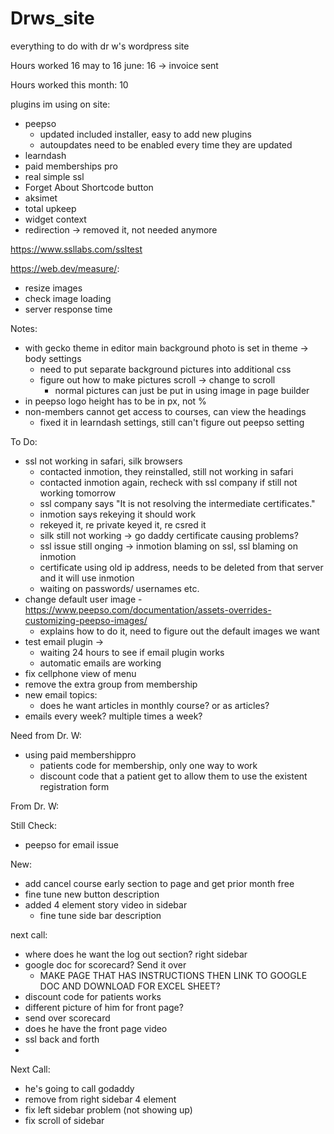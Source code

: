 # Drws_site
everything to do with dr w's wordpress site

 Hours worked 16 may to 16 june: 16 -> invoice sent
 
 Hours worked this month: 10
 
plugins im using on site:

- peepso
	- updated included installer, easy to add new plugins
	- autoupdates need to be enabled every time they are updated
- learndash 
- paid memberships pro
- real simple ssl 
- Forget About Shortcode button 
- aksimet
- total upkeep
- widget context 
- redirection -> removed it, not needed anymore

https://www.ssllabs.com/ssltest

https://web.dev/measure/:
- resize images
- check image loading
- server response time

Notes:

- with gecko theme in editor main background photo is set in theme -> body settings
	- need to put separate background pictures into additional css
	- figure out how to make pictures scroll -> change to scroll
		- normal pictures can just be put in using image in page builder
- in peepso logo height has to be in px, not %
- non-members cannot get access to courses, can view the headings 
 	- fixed it in learndash settings, still can't figure out peepso setting

To Do:

- ssl not working in safari, silk browsers
	- contacted inmotion, they reinstalled, still not working in safari
	- contacted inmotion again, recheck with ssl company if still not working tomorrow
	- ssl company says "It is not resolving the intermediate certificates."
	- inmotion says rekeying it should work
	- rekeyed it, re private keyed it, re csred it 
	- silk still not working -> go daddy certificate causing problems?
	- ssl issue still onging -> inmotion blaming on ssl, ssl blaming on inmotion
	- certificate using old ip address, needs to be deleted from that server and it will use inmotion 
	- waiting on passwords/ usernames etc. 
- change default user image
	-https://www.peepso.com/documentation/assets-overrides-customizing-peepso-images/ 
	- explains how to do it, need to figure out the default images we want
- test email plugin -> 
	- waiting 24 hours to see if email plugin works 
	- automatic emails are working
- fix cellphone view of menu
- remove the extra group from membership
-  new email topics:
	- does he want articles in monthly course? or as articles? 
- emails every week? multiple times a week?

Need from Dr. W:

- using paid membershippro 
	- patients code for membership, only one way to work
	-  discount code that a patient get to allow them to use the existent registration form


From Dr. W:


Still Check:

-  peepso  for email issue




New: 
- add cancel course early section to page and get prior month free
- fine tune new button description
- added 4 element story video in sidebar
	- fine tune side bar description


next call:
- where does he want the log out section?  right sidebar 
- google doc for scorecard? Send it over
	- MAKE PAGE THAT HAS INSTRUCTIONS THEN LINK TO GOOGLE DOC AND DOWNLOAD FOR EXCEL SHEET?
- discount code for patients works
- different picture of him for front page?
- send over scorecard
- does he have the front page video
- ssl back and forth
- 
Next Call:

- he's going to call godaddy
- remove from right sidebar 4 element
- fix left sidebar problem (not showing up)
- fix scroll of sidebar

